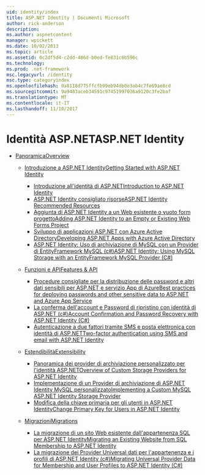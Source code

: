 ```yaml
---
uid: identity/index
title: ASP.NET Identity | Documenti Microsoft
author: rick-anderson
description: 
ms.author: aspnetcontent
manager: wpickett
ms.date: 10/02/2013
ms.topic: article
ms.assetid: 0c2df5d4-c2dd-486d-b0ed-fe831c6b596c
ms.technology: 
ms.prod: .net-framework
msc.legacyurl: /identity
msc.type: categoryindex
ms.openlocfilehash: 0a8118d775ffcfb99eb94db0e3ab4c7fe69ae8cd
ms.sourcegitcommit: 9a9483aceb34591c97451997036a9120c3fe2baf
ms.translationtype: MT
ms.contentlocale: it-IT
ms.lasthandoff: 11/10/2017
---
```

<a name="aspnet-identity"></a><span data-ttu-id="75201-102">Identità ASP.NET</span><span class="sxs-lookup"><span data-stu-id="75201-102">ASP.NET Identity</span></span>
====================
- [<span data-ttu-id="75201-103">Panoramica</span><span class="sxs-lookup"><span data-stu-id="75201-103">Overview</span></span>](overview/index.md)

    - [<span data-ttu-id="75201-104">Introduzione a ASP.NET Identity</span><span class="sxs-lookup"><span data-stu-id="75201-104">Getting Started with ASP.NET Identity</span></span>](overview/getting-started/index.md)

        - [<span data-ttu-id="75201-105">Introduzione all'identità di ASP.NET</span><span class="sxs-lookup"><span data-stu-id="75201-105">Introduction to ASP.NET Identity</span></span>](overview/getting-started/introduction-to-aspnet-identity.md)
        - [<span data-ttu-id="75201-106">ASP.NET Identity consigliato risorse</span><span class="sxs-lookup"><span data-stu-id="75201-106">ASP.NET Identity Recommended Resources</span></span>](overview/getting-started/aspnet-identity-recommended-resources.md)
        - [<span data-ttu-id="75201-107">Aggiunta di ASP.NET Identity a un Web esistente o vuoto form progetto</span><span class="sxs-lookup"><span data-stu-id="75201-107">Adding ASP.NET Identity to an Empty or Existing Web Forms Project</span></span>](overview/getting-started/adding-aspnet-identity-to-an-empty-or-existing-web-forms-project.md)
        - [<span data-ttu-id="75201-108">Sviluppo di applicazioni ASP.NET con Azure Active Directory</span><span class="sxs-lookup"><span data-stu-id="75201-108">Developing ASP.NET Apps with Azure Active Directory</span></span>](overview/getting-started/developing-aspnet-apps-with-windows-azure-active-directory.md)
        - [<span data-ttu-id="75201-109">ASP.NET Identity: Uso di archiviazione di MySQL con un Provider di EntityFramework MySQL (c#)</span><span class="sxs-lookup"><span data-stu-id="75201-109">ASP.NET Identity: Using MySQL Storage with an EntityFramework MySQL Provider (C#)</span></span>](overview/getting-started/aspnet-identity-using-mysql-storage-with-an-entityframework-mysql-provider.md)
    - [<span data-ttu-id="75201-110">Funzioni e API</span><span class="sxs-lookup"><span data-stu-id="75201-110">Features & API</span></span>](overview/features-api/index.md)

        - [<span data-ttu-id="75201-111">Procedure consigliate per la distribuzione delle password e altri dati sensibili per ASP.NET e servizio App di Azure</span><span class="sxs-lookup"><span data-stu-id="75201-111">Best practices for deploying passwords and other sensitive data to ASP.NET and Azure App Service</span></span>](overview/features-api/best-practices-for-deploying-passwords-and-other-sensitive-data-to-aspnet-and-azure.md)
        - [<span data-ttu-id="75201-112">La conferma dell'account e Password di ripristino con identità di ASP.NET (c#)</span><span class="sxs-lookup"><span data-stu-id="75201-112">Account Confirmation and Password Recovery with ASP.NET Identity (C#)</span></span>](overview/features-api/account-confirmation-and-password-recovery-with-aspnet-identity.md)
        - [<span data-ttu-id="75201-113">Autenticazione a due fattori tramite SMS e posta elettronica con identità di ASP.NET</span><span class="sxs-lookup"><span data-stu-id="75201-113">Two-factor authentication using SMS and email with ASP.NET Identity</span></span>](overview/features-api/two-factor-authentication-using-sms-and-email-with-aspnet-identity.md)
    - [<span data-ttu-id="75201-114">Estendibilità</span><span class="sxs-lookup"><span data-stu-id="75201-114">Extensibility</span></span>](overview/extensibility/index.md)

        - [<span data-ttu-id="75201-115">Panoramica dei provider di archiviazione personalizzato per l'identità ASP.NET</span><span class="sxs-lookup"><span data-stu-id="75201-115">Overview of Custom Storage Providers for ASP.NET Identity</span></span>](overview/extensibility/overview-of-custom-storage-providers-for-aspnet-identity.md)
        - [<span data-ttu-id="75201-116">Implementazione di un Provider di archiviazione di ASP.NET Identity MySQL personalizzato</span><span class="sxs-lookup"><span data-stu-id="75201-116">Implementing a Custom MySQL ASP.NET Identity Storage Provider</span></span>](overview/extensibility/implementing-a-custom-mysql-aspnet-identity-storage-provider.md)
        - [<span data-ttu-id="75201-117">Modifica della chiave primaria per gli utenti in ASP.NET Identity</span><span class="sxs-lookup"><span data-stu-id="75201-117">Change Primary Key for Users in ASP.NET Identity</span></span>](overview/extensibility/change-primary-key-for-users-in-aspnet-identity.md)
    - [<span data-ttu-id="75201-118">Migrazioni</span><span class="sxs-lookup"><span data-stu-id="75201-118">Migrations</span></span>](overview/migrations/index.md)

        - [<span data-ttu-id="75201-119">La migrazione di un sito Web esistente dall'appartenenza SQL per ASP.NET Identity</span><span class="sxs-lookup"><span data-stu-id="75201-119">Migrating an Existing Website from SQL Membership to ASP.NET Identity</span></span>](overview/migrations/migrating-an-existing-website-from-sql-membership-to-aspnet-identity.md)
        - [<span data-ttu-id="75201-120">La migrazione dei Provider Universal dati per l'appartenenza e i profili di ASP.NET Identity (c#)</span><span class="sxs-lookup"><span data-stu-id="75201-120">Migrating Universal Provider Data for Membership and User Profiles to ASP.NET Identity (C#)</span></span>](overview/migrations/migrating-universal-provider-data-for-membership-and-user-profiles-to-aspnet-identity.md)
